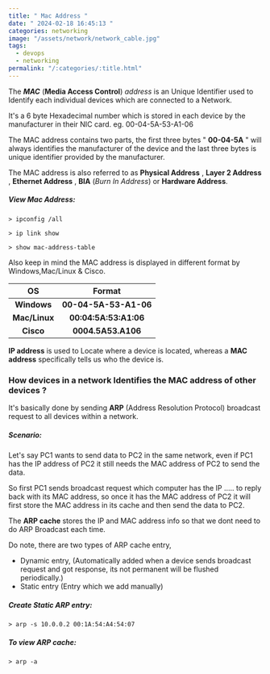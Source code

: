 ```yaml
---
title: " Mac Address "
date: " 2024-02-18 16:45:13 "
categories: networking
image: "/assets/network/network_cable.jpg"
tags:
  - devops
  - networking
permalink: "/:categories/:title.html"
---
```

The ***MAC*** (**Media Access Control**) *address* is an Unique Identifier used to Identify each individual devices which are connected to a Network. 

It's a 6 byte Hexadecimal number which is stored in each device by the manufacturer in their NIC card.  eg. 00-04-5A-53-A1-06

The MAC address contains two parts, the first three bytes " **00-04-5A** " will always identifies the manufacturer of the device and the last three bytes is unique identifier provided by the manufacturer.

The MAC address is also referred to as **Physical Address** , **Layer 2 Address** , **Ethernet Address** , **BIA** (*Burn In Address*) or **Hardware Address**.

##### View Mac Address:

```Windows
> ipconfig /all
```

```Linux
> ip link show 
```

```Cisco
> show mac-address-table
```

Also keep in mind the MAC address is displayed in different format by Windows,Mac/Linux & Cisco.

| **OS** | **Format** |
| :--: | :--: |
| **Windows** | **00-04-5A-53-A1-06** |
| **Mac/Linux** | **00:04:5A:53:A1:06** |
| **Cisco** | **0004.5A53.A106** |

**IP address** is used to Locate where a device is located, whereas a **MAC address** specifically tells us who the device is.

### How devices in a network Identifies the MAC address of other devices ?

It's basically done by sending **ARP** (Address Resolution Protocol) broadcast request to all devices within a network.

##### Scenario:

Let's say PC1 wants to send data to PC2 in the same network, even if PC1 has the IP address of PC2 it still needs the MAC address of PC2 to send the data. 

So first PC1 sends broadcast request which computer has the IP ..... to reply back with its MAC address, so once it has the MAC address of PC2 it will first store the MAC address in its cache and then send the data to PC2. 

The **ARP cache** stores the IP and MAC address info so that we dont need to do ARP Broadcast each time. 

Do note, there are two types of ARP cache entry, 

- Dynamic entry, (Automatically added when a device sends broadcast request and got response, its not permanent will be flushed periodically.)
- Static entry (Entry which we add manually)

##### Create Static ARP entry:

```Linux
> arp -s 10.0.0.2 00:1A:54:A4:54:07
```

##### To view ARP cache:

```Linux 
> arp -a 
```

